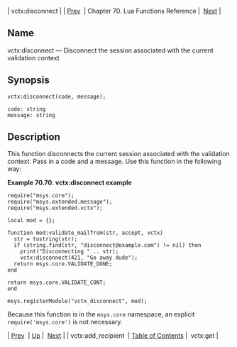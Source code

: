 | vctx:disconnect |
| [Prev](lua.ref.vctx_add_recipient)  | Chapter 70. Lua Functions Reference |  [Next](lua.ref.vctx_get) |

<a name="lua.ref.vctx_disconnect"></a>
## Name

vctx:disconnect — Disconnect the session associated with the current validation context

<a name="idp19252768"></a>
## Synopsis

`vctx:disconnect(code, message);`

```
code: string
message: string
```
<a name="idp19255760"></a>
## Description

This function disconnects the current session associated with the validation context. Pass in a code and a message. Use this function in the following way:

<a name="lua.ref.vctx_disconnect.example"></a>

**Example 70.70. vctx:disconnect example**

```
require("msys.core");
require("msys.extended.message");
require("msys.extended.vctx");

local mod = {};

function mod:validate_mailfrom(str, accept, vctx)
  str = tostring(str);
  if (string.find(str, "disconnect@example.com") != nil) then
    print("Disconnecting " .. str);
    vctx:disconnect(421, "Go away dude");
  return msys.core.VALIDATE_DONE;
end

return msys.core.VALIDATE_CONT;
end

msys.registerModule("vctx_disconnect", mod);
```

Because this function is in the `msys.core` namespace, an explicit `require('msys.core')` is not necessary.

| [Prev](lua.ref.vctx_add_recipient)  | [Up](lua.function.details) |  [Next](lua.ref.vctx_get) |
| vctx:add_recipient  | [Table of Contents](index) |  vctx:get |

